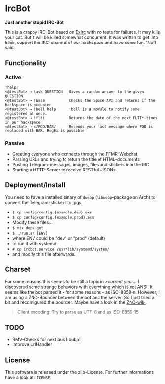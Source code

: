 # IrcBot

**Just another stupid IRC-Bot**

This is a crappy IRC-Bot based on [ExIrc](https://github.com/bitwalker/exirc)
with no tests for failures. It may kills your cat. But it will be killed somewhat
concurrent. It was written to get into Elixir, support the IRC-channel of our
hackspace and have some fun. 'Nuff said.

## Functionality
### Active
```
!help↲
<@testBot> ⇢ !ask QUESTION   Gives a random answer to the given QUESTION
<@testBot> ⇢ !base           Checks the Space API and returns if the hackspace is occupied
<@testBot> ⇢ !bell help      !bell is a module to notify some registered at once.
<@testBot> ⇢ !flti           Returns the date of the next FLTI*-times in our hackspace
<@testBot> ⇢ s/FOO/BAR/      Resends your last message where FOO is replaced with BAR. RegEx is possible
```
### Passive
* Greeting everyone who connects through the FFMR-Webchat
* Parsing URLs and trying to return the title of HTML-documents
* Posting Telegram-messages, images, files and stickers into the IRC
* Starting a HTTP-Server to receive RESTfull-JSONs

## Deployment/Install
You need to have a installed binary of `dwebp` (`libwebp`-package on Arch) to
convert the Telegram-stickers to jpgs.

* `$ cp config/config.{example,dev}.exs`
* `$ cp config/config.{example,prod}.exs`
* Modify these files…
* `$ mix deps.get`
* `$ ./run.sh [ENV]`
 * where ENV could be "dev" or "prod" (default)
 * to run it with systemd:
 * `# cp ircbot.service /usr/lib/systemd/system/`
 * and modify this file afterwards.

## Charset
For some reasons this seems to be still a topic in *>current year*…
I discovered some strange behaviors with everything which is not ANSI. It seems
like the bot parsed it - for some reasons - as ISO-8859-n. However, I am using
a ZNC-Bouncer between the bot and the server.
So I just tried a bit and reconfigured the bouncer. Maybe have a look in the
[ZNC-wiki](http://wiki.znc.in/Charset).
> Client encoding: Try to parse as UTF-8 and as ISO-8859-15

## TODO
* RMV-Checks for next bus [!buba]
* Improve UrlHandler

## License
This software is released under the zlib-License. For further informations have
a look at `LICENSE`.
